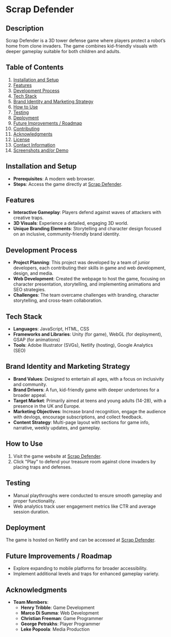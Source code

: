 # Scrap Defender

## Description
Scrap Defender is a 3D tower defense game where players protect a robot’s home from clone invaders. The game combines kid-friendly visuals with deeper gameplay suitable for both children and adults.

## Table of Contents
1. [Installation and Setup](#installation-and-setup)
2. [Features](#features)
3. [Development Process](#development-process)
4. [Tech Stack](#tech-stack)
5. [Brand Identity and Marketing Strategy](#brand-identity-and-marketing-strategy)
6. [How to Use](#how-to-use)
7. [Testing](#testing)
8. [Deployment](#deployment)
9. [Future Improvements / Roadmap](#future-improvements--roadmap)
10. [Contributing](#contributing)
11. [Acknowledgments](#acknowledgments)
12. [License](#license)
13. [Contact Information](#contact-information)
14. [Screenshots and/or Demo](#screenshots-andor-demo)

## Installation and Setup
- **Prerequisites**: A modern web browser.
- **Steps**: Access the game directly at [Scrap Defender](https://scrapdefender.netlify.app/).

## Features
- **Interactive Gameplay**: Players defend against waves of attackers with creative traps.
- **3D Visuals**: Experience a detailed, engaging 3D world.
- **Unique Branding Elements**: Storytelling and character design focused on an inclusive, community-friendly brand identity.

## Development Process
- **Project Planning**: This project was developed by a team of junior developers, each contributing their skills in game and web development, design, and media.
- **Web Development**: Created the webpage to host the game, focusing on character presentation, storytelling, and implementing animations and SEO strategies.
- **Challenges**: The team overcame challenges with branding, character storytelling, and cross-team collaboration.

## Tech Stack
- **Languages**: JavaScript, HTML, CSS
- **Frameworks and Libraries**: Unity (for game), WebGL (for deployment), GSAP (for animations)
- **Tools**: Adobe Illustrator (SVGs), Netlify (hosting), Google Analytics (SEO)

## Brand Identity and Marketing Strategy
- **Brand Values**: Designed to entertain all ages, with a focus on inclusivity and community.
- **Brand Drivers**: A fun, kid-friendly game with deeper undertones for a broader appeal.
- **Target Market**: Primarily aimed at teens and young adults (14-28), with a presence in the UK and Europe.
- **Marketing Objectives**: Increase brand recognition, engage the audience with devlogs, encourage subscriptions, and collect feedback.
- **Content Strategy**: Multi-page layout with sections for game info, narrative, weekly updates, and gameplay.

## How to Use
1. Visit the game website at [Scrap Defender](https://scrapdefender.netlify.app/).
2. Click "Play" to defend your treasure room against clone invaders by placing traps and defenses.

## Testing
- Manual playthroughs were conducted to ensure smooth gameplay and proper functionality.
- Web analytics track user engagement metrics like CTR and average session duration.

## Deployment
The game is hosted on Netlify and can be accessed at [Scrap Defender](https://scrapdefender.netlify.app/).

## Future Improvements / Roadmap
- Explore expanding to mobile platforms for broader accessibility.
- Implement additional levels and traps for enhanced gameplay variety.

## Acknowledgments
- **Team Members**:
  - **Henry Tribble**: Game Development
  - **Marco Di Summa**: Web Development
  - **Christian Freeman**: Game Programmer
  - **George Petrakhs**: Player Programmer
  - **Leke Popoola**: Media Production
